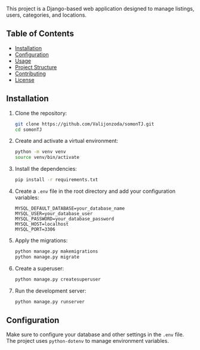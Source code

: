 This project is a Django-based web application designed to manage listings, users, categories, and locations.

## Table of Contents

- [Installation](#installation)
- [Configuration](#configuration)
- [Usage](#usage)
- [Project Structure](#project-structure)
- [Contributing](#contributing)
- [License](#license)

## Installation

1. Clone the repository:
    ```bash
    git clone https://github.com/Valijonzoda/somonTJ.git
    cd somonTJ
    ```

2. Create and activate a virtual environment:
    ```bash
    python -m venv venv
    source venv/bin/activate 
    ```

3. Install the dependencies:
    ```bash
    pip install -r requirements.txt
    ```

4. Create a `.env` file in the root directory and add your configuration variables:
    ```plaintext
    MYSQL_DEFAULT_DATABASE=your_database_name
    MYSQL_USER=your_database_user
    MYSQL_PASSWORD=your_database_password
    MYSQL_HOST=localhost
    MYSQL_PORT=3306
    ```

5. Apply the migrations:
    ```bash
    python manage.py makemigrations
    python manage.py migrate
    ```

6. Create a superuser:
    ```bash
    python manage.py createsuperuser
    ```

7. Run the development server:
    ```bash
    python manage.py runserver
    ```

## Configuration

Make sure to configure your database and other settings in the `.env` file. The project uses `python-dotenv` to manage environment variables.
